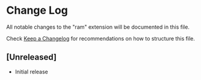 # Change Log

All notable changes to the "ram" extension will be documented in this file.

Check [Keep a Changelog](http://keepachangelog.com/) for recommendations on how to structure this file.

## [Unreleased]

- Initial release